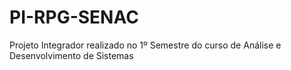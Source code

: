 # PI-RPG-SENAC
Projeto Integrador realizado no 1º Semestre do curso de Análise e Desenvolvimento de Sistemas
